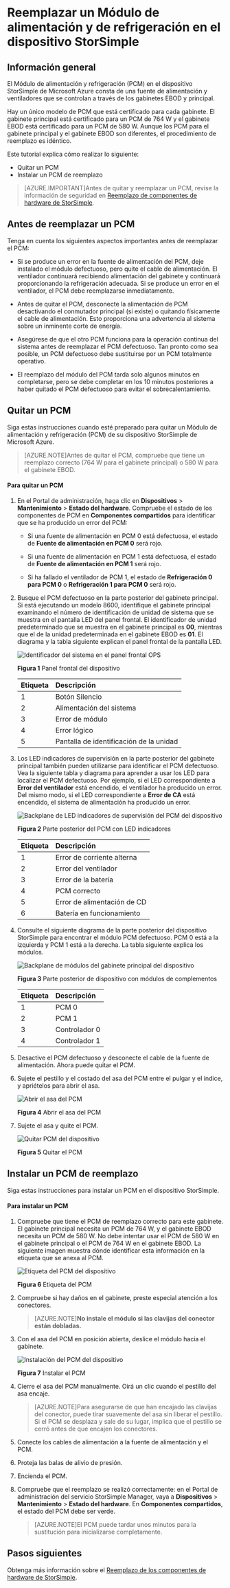 <properties 
   pageTitle="Reemplazar un Módulo de alimentación y de refrigeración en el dispositivo StorSimple | Microsoft Azure"
   description="Explica cómo quitar y reemplazar el Módulo de alimentación y refrigeración (PCM) en el dispositivo StorSimple"
   services="storsimple"
   documentationCenter=""
   authors="alkohli"
   manager="carolz"
   editor="" />
<tags 
   ms.service="storsimple"
   ms.devlang="NA"
   ms.topic="article"
   ms.tgt_pltfrm="NA"
   ms.workload="TBD"
   ms.date="08/05/2015"
   ms.author="alkohli" />

# Reemplazar un Módulo de alimentación y de refrigeración en el dispositivo StorSimple

## Información general

El Módulo de alimentación y refrigeración (PCM) en el dispositivo StorSimple de Microsoft Azure consta de una fuente de alimentación y ventiladores que se controlan a través de los gabinetes EBOD y principal.

Hay un único modelo de PCM que está certificado para cada gabinete. El gabinete principal está certificado para un PCM de 764 W y el gabinete EBOD está certificado para un PCM de 580 W. Aunque los PCM para el gabinete principal y el gabinete EBOD son diferentes, el procedimiento de reemplazo es idéntico.

Este tutorial explica cómo realizar lo siguiente:

- Quitar un PCM
- Instalar un PCM de reemplazo

>[AZURE.IMPORTANT]Antes de quitar y reemplazar un PCM, revise la información de seguridad en [Reemplazo de componentes de hardware de StorSimple](storsimple-hardware-component-replacement.md).

## Antes de reemplazar un PCM

Tenga en cuenta los siguientes aspectos importantes antes de reemplazar el PCM:

- Si se produce un error en la fuente de alimentación del PCM, deje instalado el módulo defectuoso, pero quite el cable de alimentación. El ventilador continuará recibiendo alimentación del gabinete y continuará proporcionando la refrigeración adecuada. Si se produce un error en el ventilador, el PCM debe reemplazarse inmediatamente.

- Antes de quitar el PCM, desconecte la alimentación de PCM desactivando el conmutador principal (si existe) o quitando físicamente el cable de alimentación. Esto proporciona una advertencia al sistema sobre un inminente corte de energía.

- Asegúrese de que el otro PCM funciona para la operación continua del sistema antes de reemplazar el PCM defectuoso. Tan pronto como sea posible, un PCM defectuoso debe sustituirse por un PCM totalmente operativo.

- El reemplazo del módulo del PCM tarda solo algunos minutos en completarse, pero se debe completar en los 10 minutos posteriores a haber quitado el PCM defectuoso para evitar el sobrecalentamiento.

## Quitar un PCM

Siga estas instrucciones cuando esté preparado para quitar un Módulo de alimentación y refrigeración (PCM) de su dispositivo StorSimple de Microsoft Azure.

>[AZURE.NOTE]Antes de quitar el PCM, compruebe que tiene un reemplazo correcto (764 W para el gabinete principal) o 580 W para el gabinete EBOD.

#### Para quitar un PCM

1. En el Portal de administración, haga clic en **Dispositivos** > **Mantenimiento** > **Estado del hardware**. Compruebe el estado de los componentes de PCM en **Componentes compartidos** para identificar que se ha producido un error del PCM:

     - Si una fuente de alimentación en PCM 0 está defectuosa, el estado de **Fuente de alimentación en PCM 0** será rojo.

     - Si una fuente de alimentación en PCM 1 está defectuosa, el estado de **Fuente de alimentación en PCM 1** será rojo.

     - Si ha fallado el ventilador de PCM 1, el estado de **Refrigeración 0 para PCM 0** o **Refrigeración 1 para PCM 0** será rojo.

2. Busque el PCM defectuoso en la parte posterior del gabinete principal. Si está ejecutando un modelo 8600, identifique el gabinete principal examinando el número de identificación de unidad de sistema que se muestra en el pantalla LED del panel frontal. El identificador de unidad predeterminado que se muestra en el gabinete principal es **00**, mientras que el de la unidad predeterminada en el gabinete EBOD es **01**. El diagrama y la tabla siguiente explican el panel frontal de la pantalla LED.

    ![Identificador del sistema en el panel frontal OPS](./media/storsimple-power-cooling-module-replacement/IC740991.png)

     **Figura 1** Panel frontal del dispositivo

    |Etiqueta|Descripción|
    |:---|:-----------|
    |1|Botón Silencio|
    |2|Alimentación del sistema|
    |3|Error de módulo|
    |4|Error lógico|
    |5|Pantalla de identificación de la unidad|

3. Los LED indicadores de supervisión en la parte posterior del gabinete principal también pueden utilizarse para identificar el PCM defectuoso. Vea la siguiente tabla y diagrama para aprender a usar los LED para localizar el PCM defectuoso. Por ejemplo, si el LED correspondiente a **Error del ventilador** está encendido, el ventilador ha producido un error. Del mismo modo, si el LED correspondiente a **Error de CA** está encendido, el sistema de alimentación ha producido un error.

    ![Backplane de LED indicadores de supervisión del PCM del dispositivo](./media/storsimple-power-cooling-module-replacement/IC740992.png)

     **Figura 2** Parte posterior del PCM con LED indicadores

    |Etiqueta|Descripción|
    |:---|:-----------|
    |1|Error de corriente alterna|
    |2|Error del ventilador|
    |3|Error de la batería|
    |4|PCM correcto|
    |5|Error de alimentación de CD|
    |6|Batería en funcionamiento|

4. Consulte el siguiente diagrama de la parte posterior del dispositivo StorSimple para encontrar el módulo PCM defectuoso. PCM 0 está a la izquierda y PCM 1 está a la derecha. La tabla siguiente explica los módulos.

     ![Backplane de módulos del gabinete principal del dispositivo](./media/storsimple-power-cooling-module-replacement/IC740994.png)

     **Figura 3** Parte posterior de dispositivo con módulos de complementos

    |Etiqueta|Descripción|
    |:---|:-----------|
    |1|PCM 0|
    |2|PCM 1|
    |3|Controlador 0|
    |4|Controlador 1|

5. Desactive el PCM defectuoso y desconecte el cable de la fuente de alimentación. Ahora puede quitar el PCM.

6. Sujete el pestillo y el costado del asa del PCM entre el pulgar y el índice, y apriételos para abrir el asa.

    ![Abrir el asa del PCM](./media/storsimple-power-cooling-module-replacement/IC740995.png)

    **Figura 4** Abrir el asa del PCM

7. Sujete el asa y quite el PCM.

    ![Quitar PCM del dispositivo](./media/storsimple-power-cooling-module-replacement/IC740996.png)

    **Figura 5** Quitar el PCM

## Instalar un PCM de reemplazo

Siga estas instrucciones para instalar un PCM en el dispositivo StorSimple.

#### Para instalar un PCM

1. Compruebe que tiene el PCM de reemplazo correcto para este gabinete. El gabinete principal necesita un PCM de 764 W, y el gabinete EBOD necesita un PCM de 580 W. No debe intentar usar el PCM de 580 W en el gabinete principal o el PCM de 764 W en el gabinete EBOD. La siguiente imagen muestra dónde identificar esta información en la etiqueta que se anexa al PCM.

    ![Etiqueta del PCM del dispositivo](./media/storsimple-power-cooling-module-replacement/IC740973.png)

    **Figura 6** Etiqueta del PCM

2. Compruebe si hay daños en el gabinete, preste especial atención a los conectores.
										
    >[AZURE.NOTE]**No instale el módulo si las clavijas del conector están dobladas.**

3. Con el asa del PCM en posición abierta, deslice el módulo hacia el gabinete.

    ![Instalación del PCM del dispositivo](./media/storsimple-power-cooling-module-replacement/IC740975.png)

    **Figura 7** Instalar el PCM

4. Cierre el asa del PCM manualmente. Oirá un clic cuando el pestillo del asa encaje.
										
    >[AZURE.NOTE]Para asegurarse de que han encajado las clavijas del conector, puede tirar suavemente del asa sin liberar el pestillo. Si el PCM se desplaza y sale de su lugar, implica que el pestillo se cerró antes de que encajen los conectores.

5. Conecte los cables de alimentación a la fuente de alimentación y el PCM.

6. Proteja las balas de alivio de presión.

7. Encienda el PCM.

8. Compruebe que el reemplazo se realizó correctamente: en el Portal de administración del servicio StorSimple Manager, vaya a **Dispositivos** > **Mantenimiento** > **Estado del hardware**. En **Componentes compartidos**, el estado del PCM debe ser verde.
										
    >[AZURE.NOTE]El PCM puede tardar unos minutos para la sustitución para inicializarse completamente.

## Pasos siguientes

Obtenga más información sobre el [Reemplazo de los componentes de hardware de StorSimple](storsimple-hardware-component-replacement.md).

<!---HONumber=August15_HO6-->